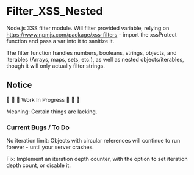 # Filter_XSS_Nested

Node.js XSS filter module. Will filter provided variable, relying on https://www.npmjs.com/package/xss-filters - import the xssProtect function and pass a var into it to sanitize it.

The filter function handles numbers, booleans, strings, objects, and iterables (Arrays, maps, sets, etc.), as well as nested objects/iterables, though it will only actually filter strings.

## Notice

:construction: :construction: :construction: Work In Progress :construction: :construction: :construction:

Meaning: Certain things are lacking.

### Current Bugs / To Do

No iteration limit: Objects with circular references will continue to run forever - until your server crashes.

Fix: Implement an iteration depth counter, with the option to set iteration depth count, or disable it.
